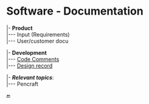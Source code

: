 # Software - Documentation

|- **Product**\
|--- Input (Requirements)\
|--- User/customer docu

|- **Development**\
|--- [Code Comments](README+/code-comments.md)\
|--- [Design record](README+/design-record.md)

|- **_Relevant topics_**:\
|--- Pencraft


🔚

